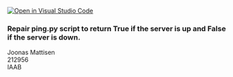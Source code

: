 [![Open in Visual Studio Code](https://classroom.github.com/assets/open-in-vscode-c66648af7eb3fe8bc4f294546bfd86ef473780cde1dea487d3c4ff354943c9ae.svg)](https://classroom.github.com/online_ide?assignment_repo_id=7924742&assignment_repo_type=AssignmentRepo)
### Repair ping.py script to return True if the server is up and False if the server is down.

Joonas Mattisen  
212956  
IAAB